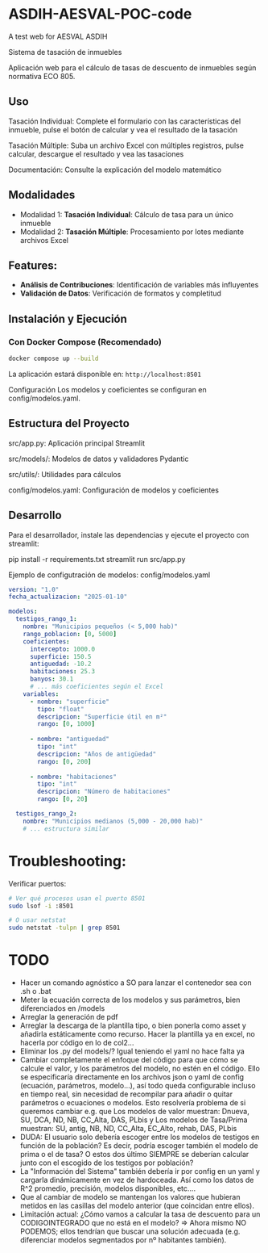 # ASDIH-AESVAL-POC-code
A test web for AESVAL ASDIH

Sistema de tasación de inmuebles

Aplicación web para el cálculo de tasas de descuento de inmuebles según normativa ECO 805.

## Uso

Tasación Individual: Complete el formulario con las características del inmueble, pulse el botón de calcular y vea el resultado de la tasación

Tasación Múltiple: Suba un archivo Excel con múltiples registros, pulse calcular, descargue el resultado y vea las tasaciones

Documentación: Consulte la explicación del modelo matemático

## Modalidades

- Modalidad 1: **Tasación Individual**: Cálculo de tasa para un único inmueble
- Modalidad 2: **Tasación Múltiple**: Procesamiento por lotes mediante archivos Excel

## Features:

- **Análisis de Contribuciones**: Identificación de variables más influyentes
- **Validación de Datos**: Verificación de formatos y completitud

## Instalación y Ejecución

### Con Docker Compose (Recomendado)

```bash
docker compose up --build
```

La aplicación estará disponible en: `http://localhost:8501`

Configuración
Los modelos y coeficientes se configuran en config/modelos.yaml.


## Estructura del Proyecto
src/app.py: Aplicación principal Streamlit

src/models/: Modelos de datos y validadores Pydantic

src/utils/: Utilidades para cálculos

config/modelos.yaml: Configuración de modelos y coeficientes

## Desarrollo

Para el desarrollador, instale las dependencias y ejecute el proyecto con streamlit:

pip install -r requirements.txt
streamlit run src/app.py


Ejemplo de configutración de modelos: config/modelos.yaml

```yaml
version: "1.0"
fecha_actualizacion: "2025-01-10"

modelos:
  testigos_rango_1:
    nombre: "Municipios pequeños (< 5,000 hab)"
    rango_poblacion: [0, 5000]
    coeficientes:
      intercepto: 1000.0
      superficie: 150.5
      antiguedad: -10.2
      habitaciones: 25.3
      banyos: 30.1
      # ... más coeficientes según el Excel
    variables:
      - nombre: "superficie"
        tipo: "float"
        descripcion: "Superficie útil en m²"
        rango: [0, 1000]
      
      - nombre: "antiguedad" 
        tipo: "int"
        descripcion: "Años de antigüedad"
        rango: [0, 200]
      
      - nombre: "habitaciones"
        tipo: "int"
        descripcion: "Número de habitaciones"
        rango: [0, 20]

  testigos_rango_2:
    nombre: "Municipios medianos (5,000 - 20,000 hab)"
    # ... estructura similar
```

# Troubleshooting:

Verificar puertos:

```bash
# Ver qué procesos usan el puerto 8501
sudo lsof -i :8501

# O usar netstat
sudo netstat -tulpn | grep 8501
```

# TODO

- Hacer un comando agnóstico a SO para lanzar el contenedor sea con .sh o .bat
- Meter la ecuación correcta de los modelos y sus parámetros, bien diferenciados en /models
- Arreglar la generación de pdf
- Arreglar la descarga de la plantilla tipo, o bien ponerla como asset y añadirla estáticamente como recurso. Hacer la plantilla ya en excel, no hacerla por código en lo de col2...
- Eliminar los .py del models/? Igual teniendo el yaml no hace falta ya
- Cambiar completamente el enfoque del código para que cómo se calcule el valor, y los parámetros del modelo, no estén en el código. Ello se especificaría directamente en los archivos json o yaml de config (ecuación, parámetros, modelo...), así todo queda configurable incluso en tiempo real, sin necesidad de recompilar para añadir o quitar parámetros o ecuaciones o modelos. Esto resolvería problema de si queremos cambiar e.g. que Los modelos de valor muestran: Dnueva, SU, DCA, ND, NB, CC_Alta, DAS, PLbis y Los modelos de Tasa/Prima muestran: SU, antig, NB, ND, CC_Alta, EC_Alto, rehab, DAS, PLbis
- DUDA: El usuario solo debería escoger entre los modelos de testigos en función de la población? Es decir, podría escoger también el modelo de prima o el de tasa? O estos dos último SIEMPRE se deberían calcular junto con el escogido de los testigos por población?
- La "Información del Sistema" también debería ir por config en un yaml y cargarla dinámicamente en vez de hardoceada. Así como los datos de R^2 promedio, precisión, modelos disponibles, etc....
- Que al cambiar de modelo se mantengan los valores que hubieran metidos en las casillas del modelo anterior (que coincidan entre ellos).
- Limitación actual: ¿Cómo vamos a calcular la tasa de descuento para un CODIGOINTEGRADO que no está en el modelo? => Ahora mismo NO PODEMOS; ellos tendrían que buscar una solución adecuada (e.g. diferenciar modelos segmentados por nº habitantes también).